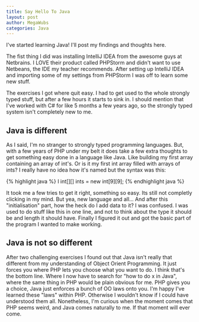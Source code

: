 ```yaml
---
title: Say Hello To Java
layout: post
author: MegaWubs
categories: Java
---
```


I've started learning Java! I'll post my findings and thoughts here.

The fist thing I did was installing IntelliJ IDEA from the awesome guys at Netbrains. I LOVE their product called
PHPStorm and didn't want to use Netbeans, the IDE my teacher recommends. After setting up IntelliJ IDEA and
importing some of my settings from PHPStorm I was off to learn some new stuff.

The exercises I got where quit easy. I had to get used to the whole strongly typed stuff, but after a few 
hours it starts to sink in. I should mention that I've worked with C# for like 5 months a few years ago, so 
the strongly typed system isn't completely new to me.
  
## Java is different

As I said, I'm no stranger to strongly typed programming languages. But, with a few years of PHP under my belt it 
does take a few extra thoughts to get something easy done in a language like Java. Like building my first array 
containing an array of int's. Or is it my first int array filled with arrays of ints? I really have no idea how it's 
named but the syntax was this: 
 
{% highlight java %} I
int[][] ints = new int[9][9];
{% endhighlight java %}

It took me a few tries to get it right, something so easy. Its still not completly clicking in my mind. But yea, new language and all... And after this 
"initialisation" part, how the heck do I add data to it? I was confused. I was used to do stuff like this in one 
line, and not to think about the type it should be and length it should have. Finally I figured it out and got the basic part of the 
program I wanted to make working.

## Java is not so different

After two challenging exercises I found out that Java isn't really that different from my understanding of Object 
Orient Programming. It just forces you where PHP lets you choose what you want to do. I think that's the bottom line.
Where I now have to search for "how to do x in Java", where the same thing in PHP would be plain obvious for me.
PHP gives you a choice, Java just enforces a bunch of OO laws onto you. I'm happy I've learned these "laws" within 
PHP. Otherwise I wouldn't know if  I could have understood them all. Nonetheless, I'm curious when the moment comes 
that PHP seems weird, and Java comes naturally to me. If that moment will ever come.